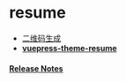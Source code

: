 # resume


- [二维码生成](https://cli.im/)
- [**vuepress-theme-resume**](https://github.com/wannaxiao/vuepress-theme-resume)

#### [Release Notes](https://github.com/HeminWon/resume/wiki/Release-Notes)

